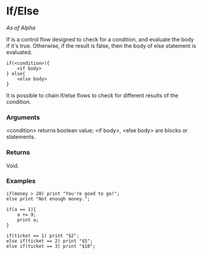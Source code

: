 # If/Else

_As of Alpha_

If is a control flow designed to check for a condition,
and evaluate the body if it's true. Otherwise, if the result
is false, then the body of else statement is evaluated.

```
if(<condition>){
    <if body>
} else{
    <else body>
}
```
It is possible to chain if/else flows to check for different
results of the condition.

### Arguments

\<condition> returns boolean value;
\<if body>, \<else body> are blocks or statements.

### Returns

Void.

### Examples

```
if(money > 20) print "You're good to go!";
else print "Not enough money.";
```
```
if(a == 1){
    a += 9;
    print a;
}
```
```
if(ticket == 1) print "$2";
else if(ticket == 2) print "$5";
else if(ticket == 3) print "$10";
```
